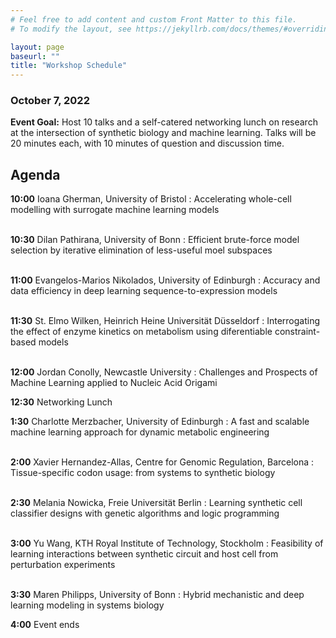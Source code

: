 ```yaml
---
# Feel free to add content and custom Front Matter to this file.
# To modify the layout, see https://jekyllrb.com/docs/themes/#overriding-theme-defaults

layout: page
baseurl: ""
title: "Workshop Schedule"
---
```



### October 7, 2022

**Event Goal:** Host 10 talks and a self-catered networking lunch on research at the intersection of synthetic biology and machine learning. Talks will be 20 minutes each, with 10 minutes of question and discussion time. 

## Agenda
**10:00** Ioana Gherman, University of Bristol
: Accelerating whole-cell modelling with surrogate machine learning models
<br>
<br>

**10:30** Dilan Pathirana, University of Bonn
: Efficient brute-force model selection by iterative elimination of less-useful moel subspaces
<br>
<br>

**11:00** Evangelos-Marios Nikolados, University of Edinburgh
: Accuracy and data efficiency in deep learning sequence-to-expression models
<br>
<br>

**11:30** St. Elmo Wilken, Heinrich Heine Universität Düsseldorf
: Interrogating the effect of enzyme kinetics on metabolism using diferentiable constraint-based models
<br>
<br>

**12:00** Jordan Conolly, Newcastle University
: Challenges and Prospects of Machine Learning applied to Nucleic Acid Origami

**12:30** Networking Lunch

**1:30** Charlotte Merzbacher, University of Edinburgh
: A fast and scalable machine learning approach for dynamic metabolic engineering
<br>
<br>

**2:00** Xavier Hernandez-Allas, Centre for Genomic Regulation, Barcelona
: Tissue-specific codon usage: from systems to synthetic biology
<br>
<br>

**2:30** Melania Nowicka, Freie Universität Berlin
: Learning synthetic cell classifier designs with genetic algorithms and logic programming
<br>
<br>

**3:00** Yu Wang, KTH Royal Institute of Technology, Stockholm
: Feasibility of learning interactions between synthetic circuit and host cell from perturbation experiments
<br>
<br>

**3:30** Maren Philipps, University of Bonn
: Hybrid mechanistic and deep learning modeling in systems biology

**4:00** Event ends

